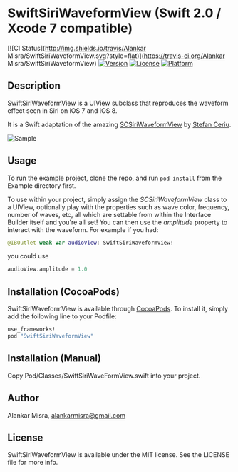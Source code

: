 # SwiftSiriWaveformView (Swift 2.0 / Xcode 7 compatible)

[![CI Status](http://img.shields.io/travis/Alankar Misra/SwiftSiriWaveformView.svg?style=flat)](https://travis-ci.org/Alankar Misra/SwiftSiriWaveformView)
[![Version](https://img.shields.io/cocoapods/v/SwiftSiriWaveformView.svg?style=flat)](http://cocoapods.org/pods/SwiftSiriWaveformView)
[![License](https://img.shields.io/cocoapods/l/SwiftSiriWaveformView.svg?style=flat)](http://cocoapods.org/pods/SwiftSiriWaveformView)
[![Platform](https://img.shields.io/cocoapods/p/SwiftSiriWaveformView.svg?style=flat)](http://cocoapods.org/pods/SwiftSiriWaveformView)

## Description
SwiftSiriWaveformView is a UIView subclass that reproduces the waveform effect seen in Siri on iOS 7 and iOS 8. 

It is a Swift adaptation of the amazing [SCSiriWaveformView](https://github.com/stefanceriu/SCSiriWaveformView) by [Stefan Ceriu](https://github.com/stefanceriu).

![Sample](http://i.imgur.com/e1KoYRY.gif)

## Usage 

To run the example project, clone the repo, and run `pod install` from the Example directory first.

To use within your project, simply assign the *SCSiriWaveformView* class to a UIView, optionally play with the properties such as wave color, frequency, number of waves, etc, all which are settable from within the Interface Builder itself and you're all set! You can then use the *amplitude* property to interact with the waveform. For example if you had:

```swift
@IBOutlet weak var audioView: SwiftSiriWaveformView!
```

you could use

```swift
audioView.amplitude = 1.0
```

## Installation (CocoaPods)

SwiftSiriWaveformView is available through [CocoaPods](http://cocoapods.org). To install
it, simply add the following line to your Podfile:

```ruby
use_frameworks!
pod "SwiftSiriWaveformView"
```

## Installation (Manual)
Copy Pod/Classes/SwiftSiriWaveFormView.swift into your project.


## Author

Alankar Misra, alankarmisra@gmail.com

## License

SwiftSiriWaveformView is available under the MIT license. See the LICENSE file for more info.
